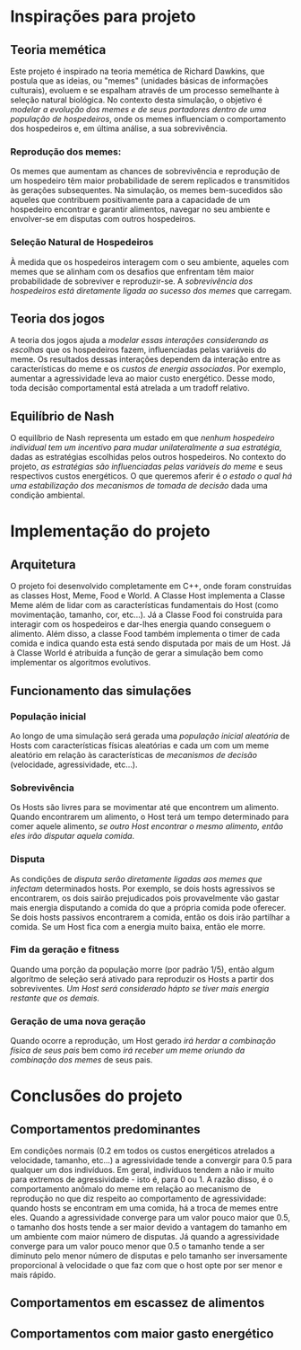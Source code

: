 # Inspirações para projeto

## Teoria memética
Este projeto é inspirado na teoria memética de Richard Dawkins, que postula que as ideias, ou "memes" (unidades básicas de informações culturais), evoluem e se espalham através de um processo semelhante à seleção natural biológica. No contexto desta simulação, o objetivo é _modelar a evolução dos memes e de seus portadores dentro de uma população de hospedeiros_, onde os memes influenciam o comportamento dos hospedeiros e, em última análise, a sua sobrevivência.
### Reprodução dos memes:
Os memes que aumentam as chances de sobrevivência e reprodução de um hospedeiro têm maior probabilidade de serem replicados e transmitidos às gerações subsequentes. Na simulação, os memes bem-sucedidos são aqueles que contribuem positivamente para a capacidade de um hospedeiro encontrar e garantir alimentos, navegar no seu ambiente e envolver-se em disputas com outros hospedeiros.
### Seleção Natural de Hospedeiros
À medida que os hospedeiros interagem com o seu ambiente, aqueles com memes que se alinham com os desafios que enfrentam têm maior probabilidade de sobreviver e reproduzir-se. A _sobrevivência dos hospedeiros está diretamente ligada ao sucesso dos memes_ que carregam.
## Teoria dos jogos
A teoria dos jogos ajuda a _modelar essas interações considerando as escolhas_ que os hospedeiros fazem, influenciadas pelas variáveis do meme. Os resultados dessas interações dependem da interação entre as características do meme e os _custos de energia associados_. Por exemplo, aumentar a agressividade leva ao maior custo energético. Desse modo, toda decisão comportamental está atrelada a um tradoff relativo.
## Equilíbrio de Nash
O equilíbrio de Nash representa um estado em que _nenhum hospedeiro individual tem um incentivo para mudar unilateralmente a sua estratégia_, dadas as estratégias escolhidas pelos outros hospedeiros. No contexto do projeto, _as estratégias são influenciadas pelas variáveis do meme_ e seus respectivos custos energéticos. O que queremos aferir é _o estado o qual há uma estabilização dos mecanismos de tomada de decisão_ dada uma condição ambiental.

# Implementação do projeto
## Arquitetura
O projeto foi desenvolvido completamente em C++, onde foram construídas as classes Host, Meme, Food e World. A Classe Host implementa a Classe Meme além de lidar com as características fundamentais do Host (como movimentação, tamanho, cor, etc...). Já a Classe Food foi construída para interagir com os hospedeiros e dar-lhes energia quando conseguem o alimento. Além disso, a classe Food também implementa o timer de cada comida e indica quando esta está sendo disputada por mais de um Host. Já à Classe World é atribuída a função de gerar a simulação bem como implementar os algoritmos evolutivos.
## Funcionamento das simulações
### População inicial
Ao longo de uma simulação será gerada uma _população inicial aleatória_ de Hosts com características físicas aleatórias e cada um com um meme aleatório em relação às características de _mecanismos de decisão_ (velocidade, agressividade, etc...). 
### Sobrevivência
Os Hosts são livres para se movimentar até que encontrem um alimento. Quando encontrarem um alimento, o Host terá um tempo determinado para comer aquele alimento, _se outro Host encontrar o mesmo alimento, então eles irão disputar aquela comida_. 
### Disputa
As condições de _disputa serão diretamente ligadas aos memes que infectam_ determinados hosts. Por exemplo, se dois hosts agressivos se encontrarem, os dois sairão prejudicados pois provavelmente vão gastar mais energia disputando a comida do que a própria comida pode oferecer. Se dois hosts passivos encontrarem a comida, então os dois irão partilhar a comida. Se um Host fica com a energia muito baixa, então ele morre.
### Fim da geração e fitness
Quando uma porção da população morre (por padrão 1/5), então algum algorítmo de seleção será ativado para reproduzir os Hosts a partir dos sobreviventes. _Um Host será considerado hápto se tiver mais energia restante que os demais._
### Geração de uma nova geração
Quando ocorre a reprodução, um Host gerado _irá herdar a combinação física de seus pais_ bem como _irá receber um meme oriundo da combinação dos memes_ de seus pais.

# Conclusões do projeto
## Comportamentos predominantes
Em condições normais (0.2 em todos os custos energéticos atrelados a velocidade, tamanho, etc...) a agressividade tende a convergir para 0.5 para qualquer um dos indivíduos. Em geral, indivíduos tendem a não ir muito para extremos de agressividade - isto é, para 0 ou 1. A razão disso, é o comportamento anômalo do meme em relação ao mecanismo de reprodução no que diz respeito ao comportamento de agressividade: quando hosts se encontram em uma comida, há a troca de memes entre eles.
Quando a agressividade converge para um valor pouco maior que 0.5, o tamanho dos hosts tende a ser maior devido a vantagem do tamanho em um ambiente com maior número de disputas. Já quando a agressividade converge para um valor pouco menor que 0.5 o tamanho tende a ser diminuto pelo menor número de disputas e pelo tamanho ser inversamente proporcional à velocidade o que faz com que o host opte por ser menor e mais rápido.
## Comportamentos em escassez de alimentos

## Comportamentos com maior gasto energético